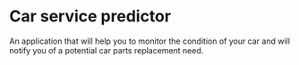 # Car service predictor

An application that will help you to monitor the condition of your car and will notify you of a potential car parts replacement need.